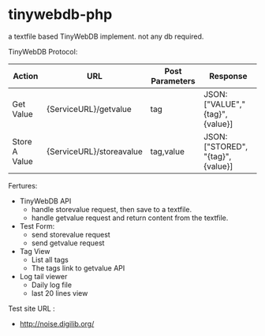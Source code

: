 # tinywebdb-php
a textfile based TinyWebDB implement. not any db required.

TinyWebDB Protocol:  

|    Action        |URL                      |Post Parameters  |Response                          |
|------------------|-------------------------|-----------------|----------------------------------|
|    Get Value     |{ServiceURL}/getvalue    |tag              |JSON: ["VALUE","{tag}", {value}]  |
|    Store A Value |{ServiceURL}/storeavalue |tag,value        |JSON: ["STORED", "{tag}", {value}]|

Fertures:
- TinyWebDB API 
    - handle storevalue request, then save to a textfile. 
    - handle getvalue request and return content from the textfile. 
- Test Form: 
    - send storevalue request 
    - send getvalue request 
- Tag View
    - List all tags
    - The tags link to getvalue API
- Log tail viewer 
    - Daily log file 
    - last 20 lines view 

Test site URL :
- http://noise.digilib.org/
